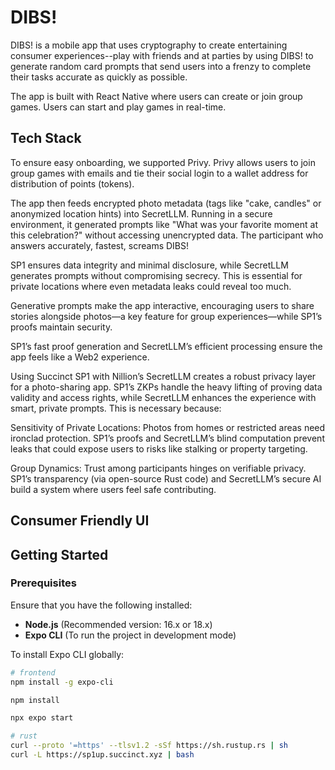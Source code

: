# DIBS!

DIBS! is a mobile app that uses cryptography to create entertaining consumer experiences--play with friends and at parties by using DIBS! to generate random card prompts that send users into a frenzy to complete their tasks accurate as quickly as possible.

The app is built with React Native where users can create or join group games. Users can start and play games in real-time.

## Tech Stack
To ensure easy onboarding, we supported Privy. Privy allows users to join group games with emails and tie their social login to a wallet address for distribution of points (tokens).

The app then feeds encrypted photo metadata (tags like "cake, candles" or anonymized location hints) into SecretLLM. Running in a secure environment, it generated prompts like "What was your favorite moment at this celebration?" without accessing unencrypted data. The participant who answers accurately, fastest, screams DIBS!

SP1 ensures data integrity and minimal disclosure, while SecretLLM generates prompts without compromising secrecy. This is essential for private locations where even metadata leaks could reveal too much.

Generative prompts make the app interactive, encouraging users to share stories alongside photos—a key feature for group experiences—while SP1’s proofs maintain security.

SP1’s fast proof generation and SecretLLM’s efficient processing ensure the app feels like a Web2 experience.

Using Succinct SP1 with Nillion’s SecretLLM creates a robust privacy layer for a photo-sharing app. SP1’s ZKPs handle the heavy lifting of proving data validity and access rights, while SecretLLM enhances the experience with smart, private prompts. This is necessary because:

Sensitivity of Private Locations: Photos from homes or restricted areas need ironclad protection. SP1’s proofs and SecretLLM’s blind computation prevent leaks that could expose users to risks like stalking or property targeting.

Group Dynamics: Trust among participants hinges on verifiable privacy. SP1’s transparency (via open-source Rust code) and SecretLLM’s secure AI build a system where users feel safe contributing.

## Consumer Friendly UI

## Getting Started

### Prerequisites

Ensure that you have the following installed:

- **Node.js** (Recommended version: 16.x or 18.x)
- **Expo CLI** (To run the project in development mode)

To install Expo CLI globally:

```bash
# frontend
npm install -g expo-cli

npm install

npx expo start

# rust
curl --proto '=https' --tlsv1.2 -sSf https://sh.rustup.rs | sh
curl -L https://sp1up.succinct.xyz | bash


